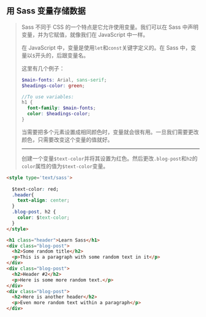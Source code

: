 ## 用 Sass 变量存储数据

> Sass 不同于 CSS 的一个特点是它允许使用变量。我们可以在 Sass 中声明变量，并为它赋值，就像我们在 JavaScript 中一样。
>
> 在 JavaScript 中，变量是使用`let`和`const`关键字定义的。在 Sass 中，变量以`$`开头的，后跟变量名。
>
> 这里有几个例子：
>
> ```scss
> $main-fonts: Arial, sans-serif;
> $headings-color: green;
> 
> //To use variables:
> h1 {
>   font-family: $main-fonts;
>   color: $headings-color;
> }
> ```
>
> 当需要把多个元素设置成相同颜色时，变量就会很有用。一旦我们需要更改颜色，只需要改变这个变量的值就好。
>
> ---
>
> 创建一个变量`$text-color`并将其设置为红色。然后更改`.blog-post`和`h2`的`color`属性的值为`$text-color`变量。

```html
<style type='text/sass'>
  
  $text-color: red;
  .header{
    text-align: center;
  }
  .blog-post, h2 {
    color: $text-color;
  }
</style>

<h1 class="header">Learn Sass</h1>
<div class="blog-post">
  <h2>Some random title</h2>
  <p>This is a paragraph with some random text in it</p>
</div>
<div class="blog-post">
  <h2>Header #2</h2>
  <p>Here is some more random text.</p>
</div>
<div class="blog-post">
  <h2>Here is another header</h2>
  <p>Even more random text within a paragraph</p>
</div>
```

